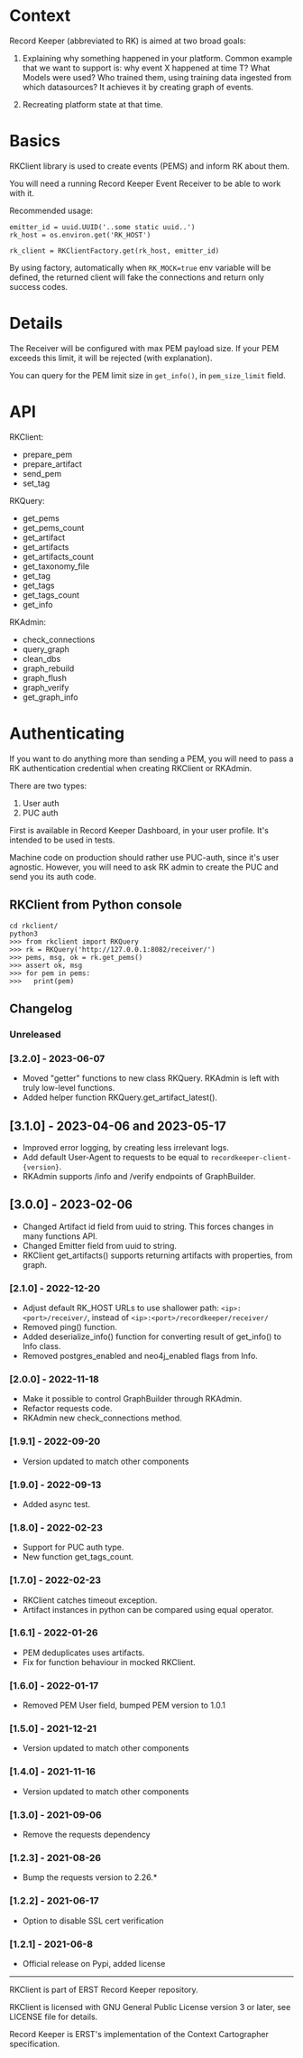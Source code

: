 
# Context

Record Keeper (abbreviated to RK) is aimed at two broad goals:

1. Explaining why something happened in your platform.
   Common example that we want to support is: why event X happened at time T?
   What Models were used? Who trained them, using training data ingested from which
   datasources? It achieves it by creating graph of events.

2. Recreating platform state at that time.

# Basics

RKClient library is used to create events (PEMS) and inform RK about them.

You will need a running Record Keeper Event Receiver to be able to work with it.

Recommended usage:

```
emitter_id = uuid.UUID('..some static uuid..')
rk_host = os.environ.get('RK_HOST')

rk_client = RKClientFactory.get(rk_host, emitter_id)
```

By using factory, automatically when `RK_MOCK=true` env variable will be defined, 
the returned client will fake the connections and return only success codes. 

# Details

The Receiver will be configured with max PEM payload size. If your PEM exceeds 
this limit, it will be rejected (with explanation).

You can query for the PEM limit size in `get_info()`, in `pem_size_limit` field.

# API

RKClient:
- prepare_pem
- prepare_artifact
- send_pem
- set_tag

RKQuery:
- get_pems
- get_pems_count
- get_artifact
- get_artifacts
- get_artifacts_count
- get_taxonomy_file
- get_tag
- get_tags
- get_tags_count
- get_info

RKAdmin:
- check_connections
- query_graph
- clean_dbs
- graph_rebuild
- graph_flush
- graph_verify
- get_graph_info


# Authenticating

If you want to do anything more than sending a PEM, you will need to pass a
RK authentication credential when creating RKClient or RKAdmin.

There are two types:
1. User auth
2. PUC auth

First is available in Record Keeper Dashboard, in your user profile. It's intended 
to be used in tests.

Machine code on production should rather use PUC-auth, since it's user agnostic. 
However, you will need to ask RK admin to create the PUC and send you its auth code.

## RKClient from Python console

```
cd rkclient/
python3
>>> from rkclient import RKQuery
>>> rk = RKQuery('http://127.0.0.1:8082/receiver/')
>>> pems, msg, ok = rk.get_pems()
>>> assert ok, msg
>>> for pem in pems:
>>>   print(pem)
```
## Changelog

### Unreleased

### [3.2.0] - 2023-06-07
- Moved "getter" functions to new class RKQuery. RKAdmin is left with truly low-level functions.
- Added helper function RKQuery.get_artifact_latest().

## [3.1.0] - 2023-04-06 and 2023-05-17
- Improved error logging, by creating less irrelevant logs. 
- Add default User-Agent to requests to be equal to `recordkeeper-client-{version}`.
- RKAdmin supports /info and /verify endpoints of GraphBuilder.

## [3.0.0] - 2023-02-06
- Changed Artifact id field from uuid to string. This forces changes in many functions API.
- Changed Emitter field from uuid to string.
- RKClient get_artifacts() supports returning artifacts with properties, from graph.

### [2.1.0] - 2022-12-20
- Adjust default RK_HOST URLs to use shallower path: `<ip>:<port>/receiver/`, instead of `<ip>:<port>/recordkeeper/receiver/`
- Removed ping() function.
- Added deserialize_info() function for converting result of get_info() to Info class.
- Removed postgres_enabled and neo4j_enabled flags from Info.

### [2.0.0] - 2022-11-18
- Make it possible to control GraphBuilder through RKAdmin. 
- Refactor requests code.
- RKAdmin new check_connections method.

### [1.9.1] - 2022-09-20
- Version updated to match other components

### [1.9.0] - 2022-09-13
- Added async test.

### [1.8.0] - 2022-02-23
- Support for PUC auth type. 
- New function get_tags_count.

### [1.7.0] - 2022-02-23
- RKClient catches timeout exception. 
- Artifact instances in python can be compared using equal operator.

### [1.6.1] - 2022-01-26
- PEM deduplicates uses artifacts. 
- Fix for function behaviour in mocked RKClient.

### [1.6.0] - 2022-01-17
- Removed PEM User field, bumped PEM version to 1.0.1

### [1.5.0] - 2021-12-21
- Version updated to match other components

### [1.4.0] - 2021-11-16
- Version updated to match other components

### [1.3.0] - 2021-09-06
- Remove the requests dependency

### [1.2.3] - 2021-08-26
- Bump the requests version to 2.26.*

### [1.2.2] - 2021-06-17
- Option to disable SSL cert verification

### [1.2.1] - 2021-06-8
- Official release on Pypi, added license


---
RKClient is part of ERST Record Keeper repository.

RKClient is licensed with GNU General Public License version 3 or later,
see LICENSE file for details.

Record Keeper is ERST's implementation of the Context Cartographer specification.

